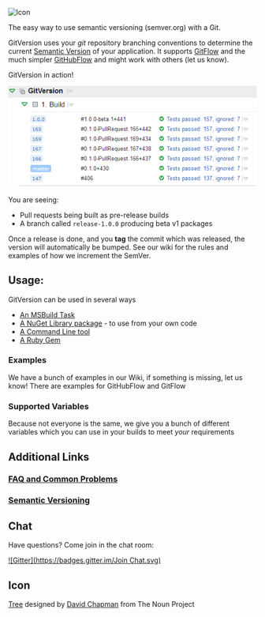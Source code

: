 ![Icon](https://raw.github.com/Particular/GitVersion/master/Icons/package_icon.png)

The easy way to use semantic versioning (semver.org) with a Git.

GitVersion uses your *git* repository branching conventions to determine the current [Semantic Version](http://semver.org) of your application. It supports [GitFlow](https://github.com/Particular/GitVersion/wiki/GitFlow) and the much simpler [GitHubFlow](https://github.com/Particular/GitVersion/wiki/GitHubFlow) and might work with others (let us know).

GitVersion in action!

![README](Icons/README.png)

You are seeing:

 - Pull requests being built as pre-release builds
 - A branch called `release-1.0.0` producing beta v1 packages

Once a release is done, and you **tag** the commit which was released, the version will automatically be bumped. See our wiki for the rules and examples of how we increment the SemVer.

## Usage:

GitVersion can be used in several ways

 - [An MSBuild Task](https://github.com/Particular/GitVersion/wiki/MSBuild-Task-Usage)
 - [A NuGet Library package](https://github.com/Particular/GitVersion/wiki/GitVersion-NuGet-Library) - to use from your own code
 - [A Command Line tool](https://github.com/Particular/GitVersion/wiki/Command-Line-Tool)
 - [A Ruby Gem](https://github.com/Particular/GitVersion/wiki/Ruby-Gem)

### Examples
We have a bunch of examples in our Wiki, if something is missing, let us know! There are examples for GitHubFlow and GitFlow

### Supported Variables
Because not everyone is the same, we give you a bunch of different variables which you can use in your builds to meet *your* requirements

## Additional Links

### [FAQ and Common Problems](https://github.com/Particular/GitVersion/wiki/FAQ)

### [Semantic Versioning](http://semver.org/)

## Chat

Have questions?  Come join in the chat room:

[![Gitter](https://badges.gitter.im/Join Chat.svg)](https://gitter.im/ParticularLabs/GitVersion?utm_source=badge&utm_medium=badge&utm_campaign=pr-badge&utm_content=badge)

## Icon

<a href="http://thenounproject.com/noun/tree/#icon-No13389" target="_blank">Tree</a> designed by <a href="http://thenounproject.com/david.chapman" target="_blank">David Chapman</a> from The Noun Project
